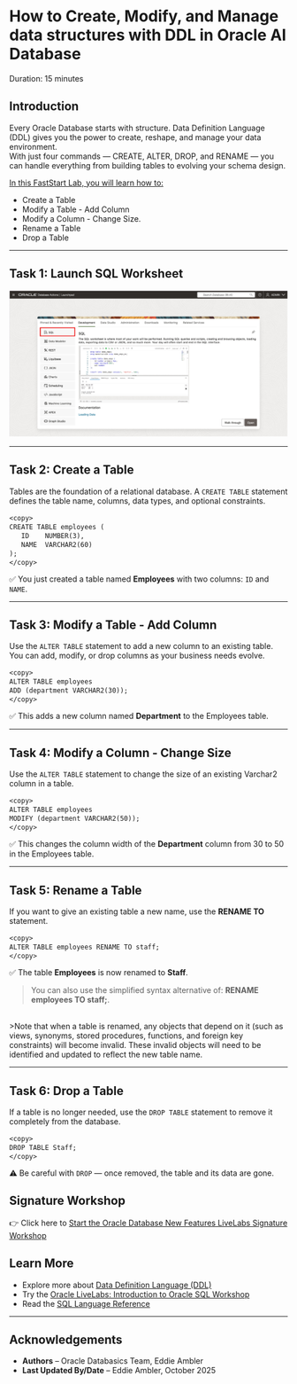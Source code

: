 # How to Create, Modify, and Manage data structures with DDL in Oracle AI Database

Duration: 15 minutes

## Introduction

Every Oracle Database starts with structure. Data Definition Language (DDL) gives you the power to create, reshape, and manage your data environment.  
With just four commands — CREATE, ALTER, DROP, and RENAME — you can handle everything from building tables to evolving your schema design.  

<u>In this FastStart Lab, you will learn how to:</u>  
* Create a Table  
* Modify a Table - Add Column  
* Modify a Column - Change Size.  
* Rename a Table  
* Drop a Table  

---

## Task 1: Launch SQL Worksheet

![OCI Console – Open SQL Worksheet from Database Actions Launchpad](./images/open-sql-worksheet-from-database-actions-launchpad.png "=50%x*")

---

## Task 2: Create a Table

Tables are the foundation of a relational database. A `CREATE TABLE` statement defines the table name, columns, data types, and optional constraints.

```
<copy>
CREATE TABLE employees (
   ID    NUMBER(3),
   NAME  VARCHAR2(60)
);
</copy>
```

✅ You just created a table named **Employees** with two columns: `ID` and `NAME`.

---

## Task 3: Modify a Table - Add Column

Use the `ALTER TABLE` statement to add a new column to an existing table. You can add, modify, or drop columns as your business needs evolve.

```
<copy>
ALTER TABLE employees 
ADD (department VARCHAR2(30));
</copy>
```

✅ This adds a new column named **Department** to the Employees table.

---

## Task 4: Modify a Column - Change Size

Use the `ALTER TABLE` statement to change the size of an existing Varchar2 column in a table. 

```
<copy>
ALTER TABLE employees 
MODIFY (department VARCHAR2(50));
</copy>
```

✅ This changes the column width of the **Department** column from 30 to 50 in the Employees table.

---

## Task 5: Rename a Table

If you want to give an existing table a new name, use the **RENAME TO** statement.

```
<copy>
ALTER TABLE employees RENAME TO staff;
</copy>
```

✅ The table **Employees** is now renamed to **Staff**.

>You can also use the simplified syntax alternative of: **RENAME employees TO staff;**.  
<br>
>Note that when a table is renamed, any objects that depend on it (such as views, synonyms, stored procedures, functions, and foreign key constraints) will become invalid.  
These invalid objects will need to be identified and updated to reflect the new table name.  

---


## Task 6: Drop a Table

If a table is no longer needed, use the `DROP TABLE` statement to remove it completely from the database.

```
<copy>
DROP TABLE Staff;
</copy>
```

⚠️ Be careful with `DROP` — once removed, the table and its data are gone.


## Signature Workshop

👉 Click here to [Start the Oracle Database New Features LiveLabs Signature Workshop](https://livelabs.oracle.com/pls/apex/f?p=133:180:115199363143474::::wid:3950)


## Learn More

* Explore more about [Data Definition Language (DDL)](https://docs.oracle.com/en/database/oracle/oracle-database/23/sqlrf/SQL-Statements.html#GUID-89DAE8D0-672E-4E3C-9F08-BE9AEE9E2A2A)  
* Try the [Oracle LiveLabs: Introduction to Oracle SQL Workshop](https://livelabs.oracle.com/pls/apex/dbpm/r/livelabs/view-workshop?wid=943)  
* Read the [SQL Language Reference](https://docs.oracle.com/en/database/oracle/oracle-database/23/sqlrf/index.html)  

---

## Acknowledgements
* **Authors** – Oracle Databasics Team, Eddie Ambler  
* **Last Updated By/Date** – Eddie Ambler, October 2025
